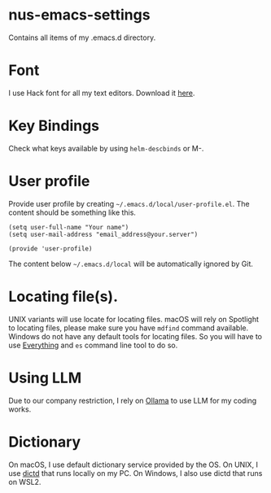 # nus-emacs-settings
Contains all items of my .emacs.d directory.

# Font
I use Hack font for all my text editors. Download it [here](https://sourcefoundry.org/hack/).

# Key Bindings
Check what keys available by using `helm-descbinds` or M-<f1>.

# User profile
Provide user profile by creating `~/.emacs.d/local/user-profile.el`. The content should be something
like this.

``` emacs-lisp
(setq user-full-name "Your name")
(setq user-mail-address "email_address@your.server")

(provide 'user-profile)
```

The content below `~/.emacs.d/local` will be automatically ignored by Git.

# Locating file(s).
UNIX variants will use locate for locating files. macOS will rely on Spotlight to locating files,
please make sure you have `mdfind` command available. Windows do not have any default tools for
locating files. So you will have to use [Everything](https://www.voidtools.com) and `es` command
line tool to do so.

# Using LLM
Due to our company restriction, I rely on [Ollama](https://ollama.ai) to use LLM for my coding
works.

# Dictionary
On macOS, I use default dictionary service provided by the OS. On UNIX, I use
[dictd](https://github.com/cheusov/dictd) that runs locally on my PC. On Windows, I also use dictd
that runs on WSL2.
